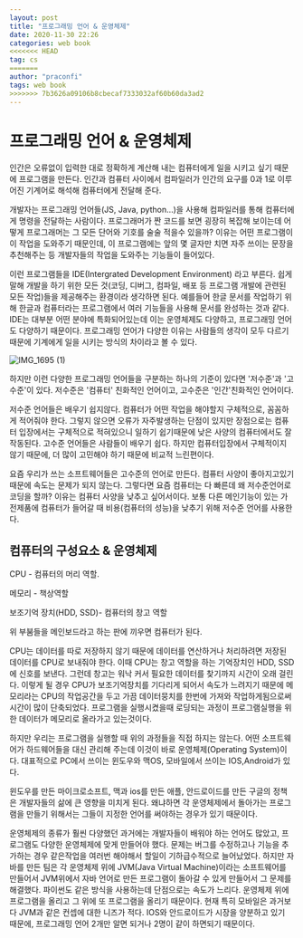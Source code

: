 ```yaml
---
layout: post
title: "프로그래밍 언어 & 운영체제"
date: 2020-11-30 22:26
categories: web book
<<<<<<< HEAD
tag: cs
=======
author: "praconfi"
tags: web book
>>>>>>> 7b3626a09106b8cbecaf7333032af60b60da3ad2
---
```



# 프로그래밍 언어 & 운영체제

인간은 오류없이 입력한 대로 정확하게 계산해 내는 컴퓨터에게 일을 시키고 싶기 때문에 프로그램을 만든다.
인간과 컴퓨터 사이에서 컴파일러가 인간의 요구를 0과 1로 이루어진 기계어로 해석해 컴퓨터에게 전달해 준다.

개발자는 프로그래밍 언어들(JS, Java, python...)을 사용해 컴파일러를 통해 컴퓨터에게 명령을 전달하는 사람이다.
프로그래머가 짠 코드를 보면 굉장히 복잡해 보이는데 어떻게 프로그래머는 그 모든 단어와 기호를 술술 적을수 있을까?
이유는 어떤 프로그램이 이 작업을 도와주기 때문인데, 이 프로그램에는 앞의 몇 글자만 치면 자주 쓰이는 문장을 추천해주는 등 개발자들의 작업을 도와주는 기능들이 들어있다.

이런 프로그램들을 IDE(Intergrated Development Environment) 라고 부른다. 쉽게 말해 개발을 하기 위한 모든 것(코딩, 디버그, 컴파일, 배포 등 프로그램 개발에 관련된 모든 작업)들을 제공해주는 환경이라 생각하면 된다.
예를들어 한글 문서를 작업하기 위해 한글과 컴퓨터라는 프로그램에서 여러 기능들을 사용해 문서를 완성하는 것과 같다.
IDE는 대부분 어떤 분야에 특화되어있는데 이는 운영체제도 다양하고, 프로그래밍 언어도 다양하기 때문이다.
프로그래밍 언어가 다양한 이유는 사람들의 생각이 모두 다르기 때문에 기계에게 일을 시키는 방식의 차이라고 볼 수 있다.

![IMG_1695 (1)](https://user-images.githubusercontent.com/64571546/102706865-f4a8bb80-42d8-11eb-93f3-9fb20d1c04f6.jpg)


하지만 이런 다양한 프로그래밍 언어들을 구분하는 하나의 기준이 있다면 '저수준'과 '고수준'이 있다.
저수준은 '컴퓨터' 친화적인 언어이고, 고수준은 '인간'친화적인 언어이다.

저수준 언어들은 배우기 쉽지않다. 컴퓨터가 어떤 작업을 해야할지 구체적으로, 꼼꼼하게 적어줘야 한다. 그렇지 않으면 오류가 자주발생하는 단점이 있지만 장점으로는 컴퓨터 입장에서는 구체적으로 적혀있으니 일하기 쉽기때문에 낮은 사양의 컴퓨터에서도 잘 작동된다.
고수준 언어들은 사람들이 배우기 쉽다. 하지만 컴퓨터입장에서 구체적이지 않기 때문에, 더 많이 고민해야 하기 때문에 비교적 느린편이다.

요즘 우리가 쓰는 소프트웨어들은 고수준의 언어로 만든다. 컴퓨터 사양이 좋아지고있기 때문에 속도는 문제가 되지 않는다.
그렇다면 요즘 컴퓨터는 다 빠른데 왜 저수준언어로 코딩을 할까? 이유는 컴퓨터 사양을 낮추고 싶어서이다. 보통 다른 메인기능이 있는 가전제품에 컴퓨터가 들어갈 때 비용(컴퓨터의 성능)을 낮추기 위해 저수준 언어를 사용한다.

## 컴퓨터의 구성요소 & 운영체제

CPU - 컴퓨터의 머리 역할.

메모리 - 책상역할

보조기억 장치(HDD, SSD)- 컴퓨터의 창고 역할

위 부붐들을 메인보드라고 하는 판에 끼우면 컴퓨터가 된다.

CPU는 데이터를 따로 저장하지 않기 때문에 데이터를 연산하거나 처리하려면 저장된 데이터를 CPU로 보내줘야 한다. 이때 CPU는 창고 역할을 하는 기억장치인 HDD, SSD 에 신호를 보낸다. 그런데 창고는 워낙 커서 필요한 데이터를 찾기까지 시간이 오래 걸린다. 이렇게 될 경우 CPU가 보조기억장치를 기다리게 되어서 속도가 느려지기 때문에 메모리라는 CPU의 작업공간을 두고 가끔 데이터뭉치를 한번에 가져와 작업하게됨으로써 시간이 많이 단축되었다.
프로그램을 실행시켰을때 로딩되는 과정이 프로그램실행을 위한 데이터가 메모리로 올라가고 있는것이다.

하지만 우리는 프로그램을 실행할 때 위의 과정들을 직접 하지는 않는다. 어떤 소프트웨어가 하드웨어들을 대신 관리해 주는데 이것이 바로 운영체제(Operating System)이다. 대표적으로 PC에서 쓰이는 윈도우와 맥OS, 모바일에서 쓰이는 IOS,Android가 있다.

윈도우를 만든 마이크로소프트, 맥과 ios를 만든 애플, 안드로이드를 만든 구글의 정책은 개발자들의 삶에 큰 영향을 미치게 된다. 왜냐하면 각 운영체제에서 돌아가는 프로그램을 만들기 위해서는 그들이 지정한 언어를 써야하는 경우가 있기 때문이다.

운영체제의 종류가 훨씬 다양했던 과거에는 개발자들이 배워야 하는 언어도 많았고, 프로그램도 다양한 운영체제에 맞게 만들어야 했다. 문제는 버그를 수정하고나 기능을 추가하는 경우 같은작업을 여러번 해야해서 할일이 기하급수적으로 늘어났었다. 하지만 자바를 만든 팀은 각 운영체제 위에 JVM(Java Virtual Machine)이라는 소프트웨어를 만들어서 JVM위에서 자바 언어로 만든 프로그램이 돌아갈 수 있게 만들어서 그 문제를 해결했다. 파이썬도 같은 방식을 사용하는데 단점으로는 속도가 느리다. 운영체제 위에 프로그램을 올리고 그 위에 또 프로그램을 올리기 때문이다. 현재 특히 모바일은 과거보다 JVM과 같은 컨셉에 대한 니즈가 적다. IOS와 안드로이드가 시장을 양분하고 있기 때문에, 프로그래밍 언어 2개만 알면 되거나 2명이 같이 하면되기 때문이다.

[jekyll-docs]: https://jekyllrb.com/docs/home
[jekyll-gh]: https://github.com/jekyll/jekyll
[jekyll-talk]: https://talk.jekyllrb.com/

